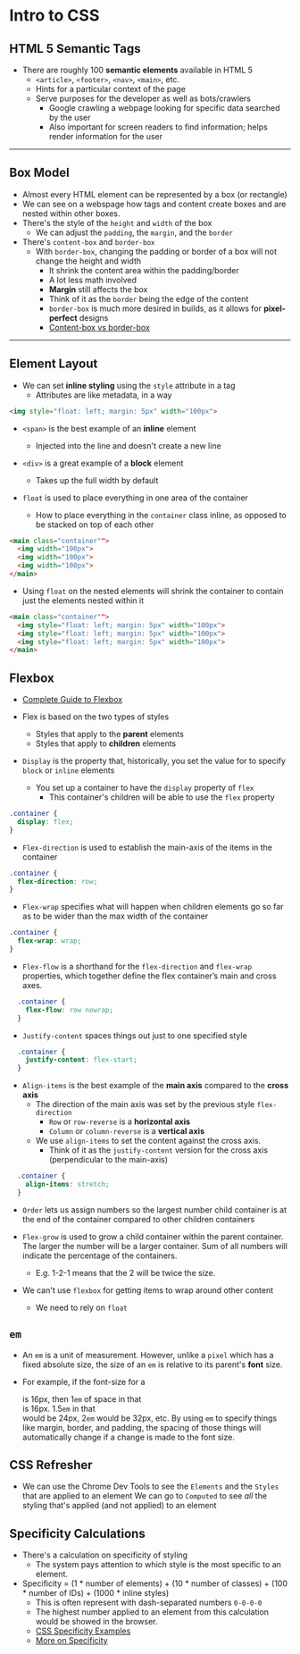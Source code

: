 # Intro to CSS

## HTML 5 Semantic Tags

* There are roughly 100 **semantic elements** available in HTML 5
  * `<article>`, `<footer>`, `<nav>`, `<main>`, etc.
  * Hints for a particular context of the page
  * Serve purposes for the developer as well as bots/crawlers
    * Google crawling a webpage looking for specific data searched by the user
    * Also important for screen readers to find information; helps render information for the user

---

## Box Model

* Almost every HTML element can be represented by a box (or rectangle)
* We can see on a webspage how tags and content create boxes and are nested within other boxes.
* There's the style of the `height` and `width` of the box
  * We can adjust the `padding`, the `margin`, and the `border`
* There's `content-box` and `border-box`
  * With `border-box`, changing the padding or border of a box will not change the height and width
    * It shrink the content area within the padding/border
    * A lot less math involved
    * **Margin** still affects the box
    * Think of it as the `border` being the edge of the content
    * `border-box` is much more desired in builds, as it allows for **pixel-perfect** designs
    * [Content-box vs border-box](https://guyroutledge.github.io/box-model/)

---

## Element Layout

* We can set **inline styling** using the `style` attribute in a tag
  * Attributes are like metadata, in a way

```html
<img style="float: left; margin: 5px" width="100px">
```

* `<span>` is the best example of an **inline** element
  * Injected into the line and doesn't create a new line
* `<div>` is a great example of a **block** element
  * Takes up the full width by default

* `float` is used to place everything in one area of the container
  * How to place everything in the `container` class inline, as opposed to be stacked on top of each other

```html
<main class="container"">
  <img width="100px">
  <img width="100px">
  <img width="100px">
</main>
```
* Using `float` on the nested elements will shrink the container to contain just the elements nested within it

```html
<main class="container"">
  <img style="float: left; margin: 5px" width="100px">
  <img style="float: left; margin: 5px" width="100px">
  <img style="float: left; margin: 5px" width="100px">
</main>
```

## Flexbox

* [Complete Guide to Flexbox](https://css-tricks.com/snippets/css/a-guide-to-flexbox)
* Flex is based on the two types of styles
  * Styles that apply to the **parent** elements
  * Styles that apply to **children** elements

* `Display` is the property that, historically, you set the value for to specify `block` or `inline` elements
  * You set up a container to have the `display` property of `flex`
    * This container's children will be able to use the `flex` property

```css
.container {
  display: flex;
}
```

* `Flex-direction` is used to establish the main-axis of the items in the container

```css
.container {
  flex-direction: row;
}
```

* `Flex-wrap` specifies what will happen when children elements go so far as to be wider than the max width of the container

```css
.container {
  flex-wrap: wrap;
}
```

* `Flex-flow` is a shorthand for the `flex-direction` and `flex-wrap` properties, which together define the flex container’s main and cross axes. 

```css
  .container {
    flex-flow: row nowrap;
  }
```

* `Justify-content` spaces things out just to one specified style

```css
  .container {
    justify-content: flex-start;
  }
```

* `Align-items` is the best example of the **main axis** compared to the **cross axis**
  * The direction of the main axis was set by the previous style `flex-direction`
    * `Row` or `row-reverse` is a **horizontal axis**
    * `Column` or `column-reverse` is a **vertical axis**
  * We use `align-items` to set the content against the cross axis.
    * Think of it as the `justify-content` version for the cross axis (perpendicular to the main-axis)

```css
  .container {
    align-items: stretch;
  }
```

* `Order` lets us assign numbers so the largest number child container is at the end of the container compared to other children containers

* `Flex-grow` is used to grow a child container within the parent container. The larger the number will be a larger container. Sum of all numbers will indicate the percentage of the containers.
  * E.g. 1-2-1 means that the 2 will be twice the size. 

* We can't use `flexbox` for getting items to wrap around other content
  * We need to rely on `float` 

## `em`

* An `em` is a unit of measurement. However, unlike a `pixel` which has a fixed absolute size, the size of an `em` is relative to its parent's **font** size.

* For example, if the font-size for a <div> is 16px, then 1`em` of space in that <div> is 16px. 1.5`em` in that <div> would be 24px, 2`em` would be 32px, etc. By using `em` to specify things like margin, border, and padding, the spacing of those things will automatically change if a change is made to the font size.

## CSS Refresher

* We can use the Chrome Dev Tools to see the `Elements` and the `Styles` that are applied to an element
  We can go to `Computed` to see *all* the styling that's applied (and not applied) to an element

## Specificity Calculations

* There's a calculation on specificity of styling
  * The system pays attention to which style is the most specific to an element.
* Specificity = (1 * number of elements) + (10 * number of classes) + (100 * number of IDs) + (1000 * inline styles)
  * This is often represent with dash-separated numbers `0-0-0-0`
  * The highest number applied to an element from this calculation would be showed in the browser.
  * [CSS Specificity Examples](https://cssspecificity.com/)
  * [More on Specificity](https://www.smashingmagazine.com/2007/07/css-specificity-things-you-should-know/)